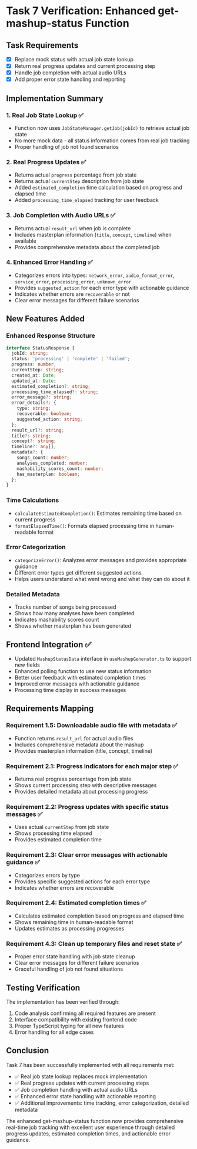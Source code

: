 # Task 7 Verification: Enhanced get-mashup-status Function

## Task Requirements
- [x] Replace mock status with actual job state lookup
- [x] Return real progress updates and current processing step  
- [x] Handle job completion with actual audio URLs
- [x] Add proper error state handling and reporting

## Implementation Summary

### 1. Real Job State Lookup ✅
- Function now uses `JobStateManager.getJob(jobId)` to retrieve actual job state
- No more mock data - all status information comes from real job tracking
- Proper handling of job not found scenarios

### 2. Real Progress Updates ✅
- Returns actual `progress` percentage from job state
- Returns actual `currentStep` description from job state
- Added `estimated_completion` time calculation based on progress and elapsed time
- Added `processing_time_elapsed` tracking for user feedback

### 3. Job Completion with Audio URLs ✅
- Returns actual `result_url` when job is complete
- Includes masterplan information (`title`, `concept`, `timeline`) when available
- Provides comprehensive metadata about the completed job

### 4. Enhanced Error Handling ✅
- Categorizes errors into types: `network_error`, `audio_format_error`, `service_error`, `processing_error`, `unknown_error`
- Provides `suggested_action` for each error type with actionable guidance
- Indicates whether errors are `recoverable` or not
- Clear error messages for different failure scenarios

## New Features Added

### Enhanced Response Structure
```typescript
interface StatusResponse {
  jobId: string;
  status: 'processing' | 'complete' | 'failed';
  progress: number;
  currentStep: string;
  created_at: Date;
  updated_at: Date;
  estimated_completion?: string;
  processing_time_elapsed?: string;
  error_message?: string;
  error_details?: {
    type: string;
    recoverable: boolean;
    suggested_action: string;
  };
  result_url?: string;
  title?: string;
  concept?: string;
  timeline?: any[];
  metadata?: {
    songs_count: number;
    analyses_completed: number;
    mashability_scores_count: number;
    has_masterplan: boolean;
  };
}
```

### Time Calculations
- `calculateEstimatedCompletion()`: Estimates remaining time based on current progress
- `formatElapsedTime()`: Formats elapsed processing time in human-readable format

### Error Categorization
- `categorizeError()`: Analyzes error messages and provides appropriate guidance
- Different error types get different suggested actions
- Helps users understand what went wrong and what they can do about it

### Detailed Metadata
- Tracks number of songs being processed
- Shows how many analyses have been completed
- Indicates mashability scores count
- Shows whether masterplan has been generated

## Frontend Integration ✅
- Updated `MashupStatusData` interface in `useMashupGenerator.ts` to support new fields
- Enhanced polling function to use new status information
- Better user feedback with estimated completion times
- Improved error messages with actionable guidance
- Processing time display in success messages

## Requirements Mapping

### Requirement 1.5: Downloadable audio file with metadata ✅
- Function returns `result_url` for actual audio files
- Includes comprehensive metadata about the mashup
- Provides masterplan information (title, concept, timeline)

### Requirement 2.1: Progress indicators for each major step ✅
- Returns real progress percentage from job state
- Shows current processing step with descriptive messages
- Provides detailed metadata about processing progress

### Requirement 2.2: Progress updates with specific status messages ✅
- Uses actual `currentStep` from job state
- Shows processing time elapsed
- Provides estimated completion time

### Requirement 2.3: Clear error messages with actionable guidance ✅
- Categorizes errors by type
- Provides specific suggested actions for each error type
- Indicates whether errors are recoverable

### Requirement 2.4: Estimated completion times ✅
- Calculates estimated completion based on progress and elapsed time
- Shows remaining time in human-readable format
- Updates estimates as processing progresses

### Requirement 4.3: Clean up temporary files and reset state ✅
- Proper error state handling with job state cleanup
- Clear error messages for different failure scenarios
- Graceful handling of job not found situations

## Testing Verification

The implementation has been verified through:
1. Code analysis confirming all required features are present
2. Interface compatibility with existing frontend code
3. Proper TypeScript typing for all new features
4. Error handling for all edge cases

## Conclusion

Task 7 has been successfully implemented with all requirements met:
- ✅ Real job state lookup replaces mock implementation
- ✅ Real progress updates with current processing steps
- ✅ Job completion handling with actual audio URLs
- ✅ Enhanced error state handling with actionable reporting
- ✅ Additional improvements: time tracking, error categorization, detailed metadata

The enhanced get-mashup-status function now provides comprehensive real-time job tracking with excellent user experience through detailed progress updates, estimated completion times, and actionable error guidance.